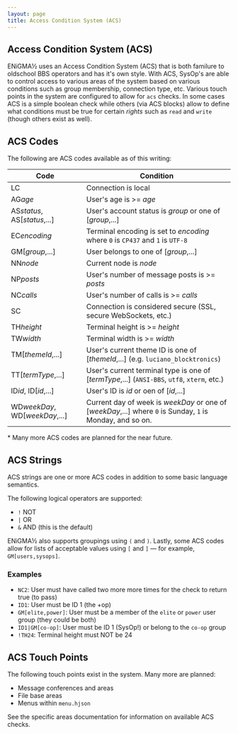 ```yaml
---
layout: page
title: Access Condition System (ACS)
---
```


## Access Condition System (ACS)
ENiGMA½ uses an Access Condition System (ACS) that is both familure to oldschool BBS operators and has it's own style. With ACS, SysOp's are able to control access to various areas of the system based on various conditions such as group membership, connection type, etc. Various touch points in the system are configured to allow for `acs` checks. In some cases ACS is a simple boolean check while others (via ACS blocks) allow to define what conditions must be true for certain _rights_ such as `read` and `write` (though others exist as well).

## ACS Codes
The following are ACS codes available as of this writing:

| Code | Condition |
|------|-------------|
| LC | Connection is local |
| AG<i>age</i> | User's age is >= _age_ |
| AS<i>status</i>, AS[_status_,...] | User's account status is _group_ or one of [_group_,...] |
| EC<i>encoding</i> | Terminal encoding is set to _encoding_ where `0` is `CP437` and `1` is `UTF-8` |
| GM[_group_,...] | User belongs to one of [_group_,...] |
| NN<i>node</i> | Current node is _node_ |
| NP<i>posts</i> | User's number of message posts is >= _posts_ |
| NC<i>calls</i> | User's number of calls is >= _calls_ |
| SC | Connection is considered secure (SSL, secure WebSockets, etc.) |
| TH<i>height</i> | Terminal height is >= _height_ |
| TW<i>width</i> | Terminal width is >= _width_ |
| TM[_themeId_,...] | User's current theme ID is one of [_themeId_,...] (e.g. `luciano_blocktronics`) |
| TT[_termType_,...] | User's current terminal type is one of [_termType_,...] (`ANSI-BBS`, `utf8`, `xterm`, etc.) |
| ID<i>id</i>, ID[_id_,...] | User's ID is _id_ or oen of [_id_,...] |
| WD<i>weekDay</i>, WD[_weekDay_,...] | Current day of week is _weekDay_ or one of [_weekDay_,...] where `0` is Sunday, `1` is Monday, and so on. |

\* Many more ACS codes are planned for the near future.

## ACS Strings
ACS strings are one or more ACS codes in addition to some basic language semantics. 

The following logical operators are supported:
* `!` NOT
* `|` OR
* `&` AND (this is the default)

ENiGMA½ also supports groupings using `(` and `)`. Lastly, some ACS codes allow for lists of acceptable values using `[` and `]` — for example, `GM[users,sysops]`.

### Examples
* `NC2`: User must have called two more more times for the check to return true (to pass)
* `ID1`: User must be ID 1 (the +op)
* `GM[elite,power]`: User must be a member of the `elite` or `power` user group (they could be both)
* `ID1|GM[co-op]`: User must be ID 1 (SysOp!) or belong to the `co-op` group
* `!TH24`: Terminal height must NOT be 24


## ACS Touch Points
The following touch points exist in the system. Many more are planned:

* Message conferences and areas
* File base areas
* Menus within `menu.hjson`

See the specific areas documentation for information on available ACS checks.
